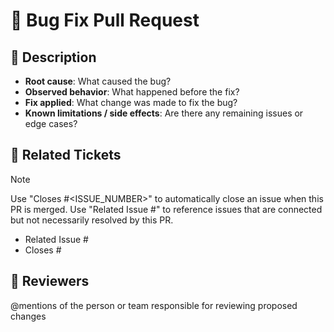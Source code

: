 # 🐞 Bug Fix Pull Request

## 🔧 Description

<!-- Describe the bug clearly -->
- **Root cause**: What caused the bug?
- **Observed behavior**: What happened before the fix?
- **Fix applied**: What change was made to fix the bug?
- **Known limitations / side effects**: Are there any remaining issues or edge cases?

## 🔗 Related Tickets

> [!NOTE]
> Use "Closes #<ISSUE_NUMBER>" to automatically close an issue when this PR is merged.
> Use "Related Issue #" to reference issues that are connected but not necessarily resolved by this PR.

- Related Issue #
- Closes #

## 👥 Reviewers

@mentions of the person or team responsible for reviewing proposed changes
